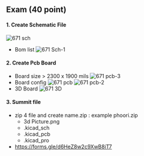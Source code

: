 ## Exam (40 point)
#### 1. Create Schematic File
![671 sch](https://github.com/user-attachments/assets/ef1e2121-a174-4d72-8285-8be5017901bc)
- Bom list
![671 Sch-1](https://github.com/user-attachments/assets/02278512-e707-4dfc-9059-de8314a5895c)

#### 2. Create Pcb Board
- Board size > 2300 x 1900 mils 
![671 pcb-3](https://github.com/user-attachments/assets/6e470f0b-558f-4e15-9afd-58d05c858b11)
- Board config
![671 pcb](https://github.com/user-attachments/assets/c7290e2f-86cc-426f-b7e8-2cd3183cee25)
![671 pcb-2](https://github.com/user-attachments/assets/356d62dc-709c-41b1-bc2a-ba5b9a1da8c4)
- 3D Board
![671 3D](https://github.com/user-attachments/assets/45f87ede-42c6-41c2-806a-01b6b3dc48f6)

#### 3. Summit file 
- zip 4 file and create name.zip : example phoori.zip
    - 3d Picture.png
    - .kicad_sch
    - .kicad_pcb
    - .kicad_pro
- https://forms.gle/d6HeZ8w2c9XwB8iT7
